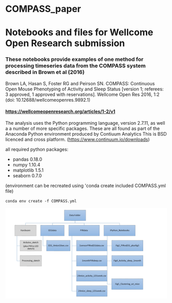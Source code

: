 # COMPASS_paper
# Notebooks and files for Wellcome Open Research submission

### These notebooks provide examples of one method for processing timeseries data from the COMPASS system described in Brown et al (2016)

Brown LA, Hasan S, Foster RG and Peirson SN. COMPASS: Continuous Open Mouse Phenotyping of Activity and Sleep Status [version 1; referees: 3 approved, 1 approved with reservations]. Wellcome Open Res 2016, 1:2 (doi: 10.12688/wellcomeopenres.9892.1)

####  https://wellcomeopenresearch.org/articles/1-2/v1


The analysis uses the Python programming language, version 2.7.11, as well a a number of more specific packages. These are all found as part of the Anaconda Python environment produced by Contiuum Analytics This is BSD licenced and cross platform. (https://www.continuum.io/downloads)

all required python packages:
  - pandas  0.18.0
  - numpy   1.10.4
  - matplotlib 1.5.1
  - seaborn   0.7.0

(environment can be recreated using 'conda create included COMPASS.yml file)

```
conda env create -f COMPASS.yml

```

![workflow](dataFiles.png)



